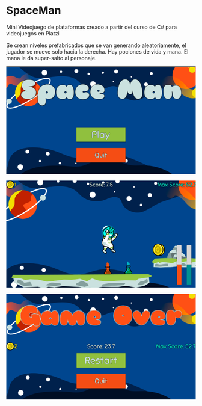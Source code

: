 # SpaceMan
Mini Videojuego de plataformas creado a partir del curso de C# para videojuegos en Platzi

Se crean niveles prefabricados que se van generando aleatoriamente, el jugador se mueve solo hacia la derecha.
Hay pociones de vida y mana. El mana le da super-salto al personaje.

<p align="center">
  <img src="https://github.com/jahirock/SpaceMan/blob/main/images/SpaceManMenu.png?raw=true" alt="Main Menu"/>
</p>

<p align="center">
  <img src="https://github.com/jahirock/SpaceMan/blob/main/images/SpaceManInGame.png?raw=true" alt="In game"/>
</p>

<p align="center">
  <img src="https://github.com/jahirock/SpaceMan/blob/main/images/SpaceManGameOver.png?raw=true" alt="Game over"/>
</p>
